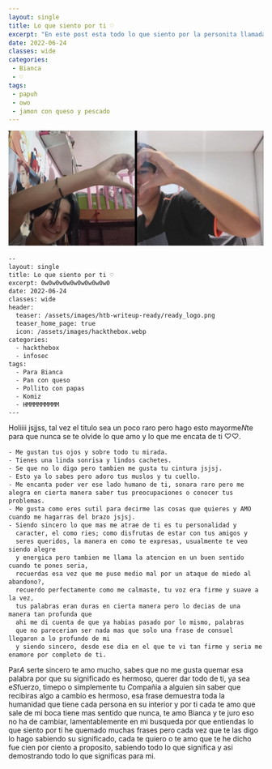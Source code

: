 ```yaml
---
layout: single
title: Lo que siento por ti ♡
excerpt: "En este post esta todo lo que siento por la personita llamada Bianca :D"
date: 2022-06-24
classes: wide
categories:
 - Bianca
 - ♡
tags:
 - papuh
 - owo
 - jamon con queso y pescado
---
```

![](/assets/images/htb-writeup-octavio/owo.jpeg)

```
--
layout: single
title: Lo que siento por ti ♡
excerpt: 0w0w0w0w0w0w0w0w0w0
date: 2022-06-24
classes: wide
header:
  teaser: /assets/images/htb-writeup-ready/ready_logo.png
  teaser_home_page: true
  icon: /assets/images/hackthebox.webp
categories:
  - hackthebox
  - infosec
tags:
  - Para Bianca
  - Pan con queso
  - Pollito con papas
  - Komiz
  - HMMMMMMMMM
---
```

Holiiii jsjjss, tal vez el titulo sea un poco raro pero hago esto mayorme*N*te para que nunca se te olvide lo que amo y lo que me encata de ti ♡♡.
 
```
- Me gustan tus ojos y sobre todo tu mirada.
- Tienes una linda sonrisa y lindos cachetes.
- Se que no lo digo pero tambien me gusta tu cintura jsjsj.
- Esto ya lo sabes pero adoro tus muslos y tu cuello.
- Me encanta poder ver ese lado humano de ti, sonara raro pero me alegra en cierta manera saber tus preocupaciones o conocer tus problemas.
- Me gusta como eres sutil para decirme las cosas que quieres y AMO cuando me hagarras del brazo jsjsj.
- Siendo sincero lo que mas me atrae de ti es tu personalidad y
  caracter, el como ries; como disfrutas de estar con tus amigos y 
  seres queridos, la manera en como te expresas, usualmente te veo siendo alegre
  y energica pero tambien me llama la atencion en un buen sentido cuando te pones seria,
  recuerdas esa vez que me puse medio mal por un ataque de miedo al abandono?,
  recuerdo perfectamente como me calmaste, tu voz era firme y suave a la vez, 
  tus palabras eran duras en cierta manera pero lo decias de una manera tan profunda que
  ahi me di cuenta de que ya habias pasado por lo mismo, palabras
  que no parecerian ser nada mas que solo una frase de consuel llegaron a lo profundo de mi 
  y siendo sincero, desde ese dia en el que te vi tan firme y seria me enamore por completo de ti.

```
Par*A* serte sincero te amo mucho, sabes que no me gusta quemar esa palabra por que su significado es hermoso, querer dar todo de ti, ya sea e*S*fuerzo, timepo o simplemente tu *C*ompañia a alguien sin saber que recibiras algo a cambio es hermoso, esa frase demuestra toda la humanidad que tiene cada persona en su interior y por ti cada te amo que sale de mi boca tiene mas sentido que nunca, te amo Bianca y te juro eso no ha de cambiar, lamentablemente en mi busqueda por que entiendas lo que siento por ti he quemado muchas frases pero cada vez que te las digo lo hago sabiendo su significado, cada te quiero o te amo que te he dicho fue cien por ciento a proposito, sabiendo todo lo que significa y asi demostrando todo lo que significas para mi.
